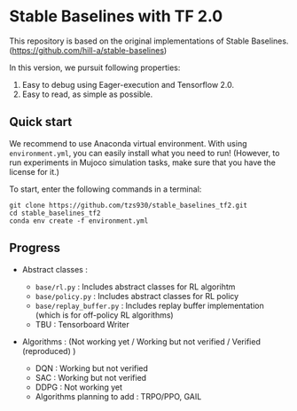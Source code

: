 # Stable Baselines with TF 2.0

This repository is based on the original implementations of Stable Baselines. (https://github.com/hill-a/stable-baselines)

In this version, we pursuit following properties:
1. Easy to debug using Eager-execution and Tensorflow 2.0.
2. Easy to read, as simple as possible.

## Quick start
We recommend to use Anaconda virtual environment. 
With using `environment.yml`, you can easily install what you need to run!
(However, to run experiments in Mujoco simulation tasks, make sure that you have the license for it.)

To start, enter the following commands in a terminal:
```
git clone https://github.com/tzs930/stable_baselines_tf2.git
cd stable_baselines_tf2
conda env create -f environment.yml
```

## Progress
- Abstract classes : 
    - `base/rl.py` : Includes abstract classes for RL algorihtm
    - `base/policy.py` : Includes abstract classes for RL policy
    - `base/replay_buffer.py` :  Includes replay buffer implementation (which is for off-policy RL algorithms)
    - TBU : Tensorboard Writer 

- Algorithms : (Not working yet / Working but not verified / Verified (reproduced) )
    - DQN : Working but not verified
    - SAC : Working but not verified
    - DDPG : Not working yet
    - Algorithms planning to add : TRPO/PPO, GAIL

